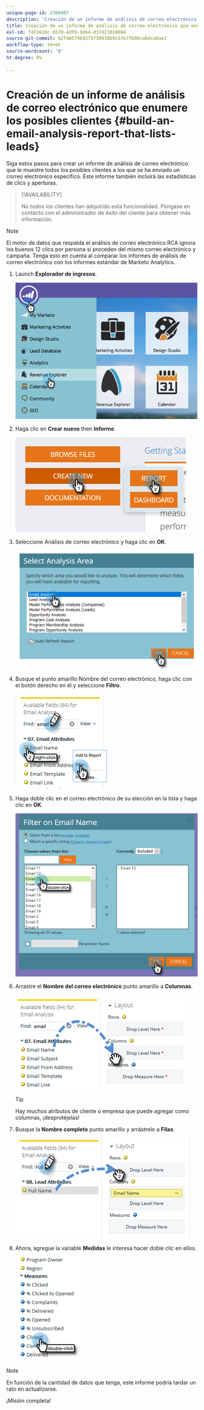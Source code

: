 ```yaml
---
unique-page-id: 2360407
description: 'Creación de un informe de análisis de correo electrónico que enumere posibles clientes: Documentos de Marketo: Documentación del producto'
title: Creación de un informe de análisis de correo electrónico que enumere los posibles clientes
exl-id: f431610c-6570-4df0-9d64-d37d21010604
source-git-commit: 62f46579b9275f30938b9c57e7fb98ca6dca0ae1
workflow-type: tm+mt
source-wordcount: '0'
ht-degree: 0%

---
```


# Creación de un informe de análisis de correo electrónico que enumere los posibles clientes {#build-an-email-analysis-report-that-lists-leads}

Siga estos pasos para crear un informe de análisis de correo electrónico que le muestre todos los posibles clientes a los que se ha enviado un correo electrónico específico. Este informe también incluirá las estadísticas de clics y aperturas.

>[!AVAILABILITY]
>
>No todos los clientes han adquirido esta funcionalidad. Póngase en contacto con el administrador de éxito del cliente para obtener más información.

>[!NOTE]
>
>El motor de datos que respalda el análisis de correo electrónico RCA ignora los buenos 12 clics por persona si proceden del mismo correo electrónico y campaña. Tenga esto en cuenta al comparar los informes de análisis de correo electrónico con los informes estándar de Marketo Analytics.

1. Launch **Explorador de ingresos**.

   ![](assets/report-that-lists-leads-1.png)

1. Haga clic en **Crear nuevo** then **Informe**.

   ![](assets/report-that-lists-leads-2.png)

1. Seleccione Análisis de correo electrónico y haga clic en **OK**.

   ![](assets/report-that-lists-leads-3.png)

1. Busque el punto amarillo Nombre del correo electrónico, haga clic con el botón derecho en él y seleccione **Filtro**.

   ![](assets/report-that-lists-leads-4.png)

1. Haga doble clic en el correo electrónico de su elección en la lista y haga clic en **OK**.

   ![](assets/report-that-lists-leads-5.png)

1. Arrastre el **Nombre del correo electrónico** punto amarillo a **Columnas**.

   ![](assets/report-that-lists-leads-6.png)

   >[!TIP]
   >
   >Hay muchos atributos de cliente o empresa que puede agregar como columnas, ¡desprotéjelas!

1. Busque la **Nombre completo** punto amarillo y arrástrelo a **Filas**.

   ![](assets/report-that-lists-leads-7.png)

1. Ahora, agregue la variable **Medidas** le interesa hacer doble clic en ellos.

   ![](assets/report-that-lists-leads-8.png)

>[!NOTE]
>
>En función de la cantidad de datos que tenga, este informe podría tardar un rato en actualizarse.

¡Misión completa!
